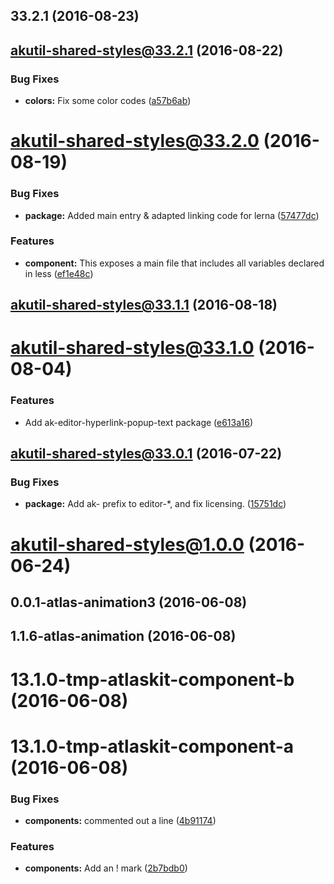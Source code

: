 <a name="33.2.1"></a>
## 33.2.1 (2016-08-23)



<a name="akutil-shared-styles@33.2.1"></a>
## akutil-shared-styles@33.2.1 (2016-08-22)


### Bug Fixes

* **colors:** Fix some color codes ([a57b6ab](https://bitbucket.org/atlassian/atlaskit/commits/a57b6ab))



<a name="akutil-shared-styles@33.2.0"></a>
# akutil-shared-styles@33.2.0 (2016-08-19)


### Bug Fixes

* **package:** Added main entry & adapted linking code for lerna ([57477dc](https://bitbucket.org/atlassian/atlaskit/commits/57477dc))


### Features

* **component:** This exposes a main file that includes all variables declared in less ([ef1e48c](https://bitbucket.org/atlassian/atlaskit/commits/ef1e48c))



<a name="akutil-shared-styles@33.1.1"></a>
## akutil-shared-styles@33.1.1 (2016-08-18)



<a name="akutil-shared-styles@33.1.0"></a>
# akutil-shared-styles@33.1.0 (2016-08-04)


### Features

* Add ak-editor-hyperlink-popup-text package ([e613a16](https://bitbucket.org/atlassian/atlaskit/commits/e613a16))



<a name="akutil-shared-styles@33.0.1"></a>
## akutil-shared-styles@33.0.1 (2016-07-22)


### Bug Fixes

* **package:** Add ak- prefix to editor-*, and fix licensing. ([15751dc](https://bitbucket.org/atlassian/atlaskit/commits/15751dc))



<a name="akutil-shared-styles@1.0.0"></a>
# akutil-shared-styles@1.0.0 (2016-06-24)



<a name="0.0.1-atlas-animation3"></a>
## 0.0.1-atlas-animation3 (2016-06-08)



<a name="1.1.6-atlas-animation"></a>
## 1.1.6-atlas-animation (2016-06-08)



<a name="13.1.0-tmp-atlaskit-component-b"></a>
# 13.1.0-tmp-atlaskit-component-b (2016-06-08)



<a name="13.1.0-tmp-atlaskit-component-a"></a>
# 13.1.0-tmp-atlaskit-component-a (2016-06-08)


### Bug Fixes

* **components:** commented out a line ([4b91174](https://bitbucket.org/atlassian/atlaskit/commits/4b91174))


### Features

* **components:** Add an ! mark ([2b7bdb0](https://bitbucket.org/atlassian/atlaskit/commits/2b7bdb0))



